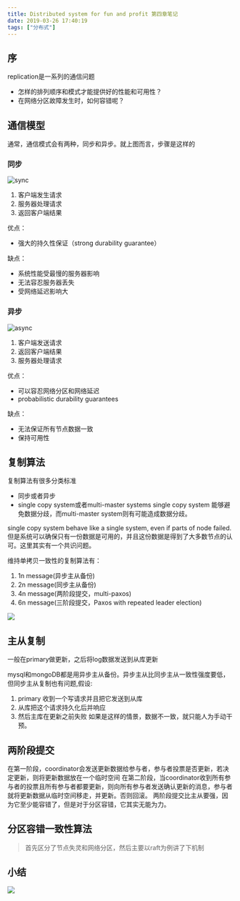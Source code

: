 ```yaml
---
title: Distributed system for fun and profit 第四章笔记
date: 2019-03-26 17:40:19
tags: ["分布式"]
---
```



## 序

replication是一系列的通信问题
- 怎样的排列顺序和模式才能提供好的性能和可用性？
- 在网络分区故障发生时，如何容错呢？

## 通信模型
通常，通信模式会有两种，同步和异步。就上图而言，步骤是这样的
### 同步
![sync](/images/dsfp/sync.png)
1. 客户端发生请求
2. 服务器处理请求
3. 返回客户端结果

优点：
- 强大的持久性保证（strong durability guarantee）

缺点：
- 系统性能受最慢的服务器影响
- 无法容忍服务器丢失
- 受网络延迟影响大

### 异步
![async](/images/dsfp/async.png)
1. 客户端发送请求
2. 返回客户端结果
3. 服务器处理请求

优点：
- 可以容忍网络分区和网络延迟
- probabilistic durability guarantees

缺点：
- 无法保证所有节点数据一致
- 保持可用性

## 复制算法

复制算法有很多分类标准
- 同步或者异步
- single copy system或者multi-master systems
single copy system 能够避免数据分歧，而multi-master system则有可能造成数据分歧。

single copy system behave like a single system, even if parts of node failed. 但是系统可以确保只有一份数据是可用的，并且这份数据是得到了大多数节点的认可。这里其实有一个共识问题。

维持单拷贝一致性的复制算法有：
1. 1n message(异步主从备份)
2. 2n message(同步主从备份)
3. 4n message(两阶段提交，multi-paxos)
4. 6n message(三阶段提交，Paxos with repeated leader election)

![](/images/dsfp/overview.png)
## 主从复制
一般在primary做更新，之后将log数据发送到从库更新

mysql和mongoDB都是用异步主从备份。异步主从比同步主从一致性强度要低，但同步主从复制也有问题,假设:
1. primary 收到一个写请求并且把它发送到从库
2. 从库把这个请求持久化后并响应
3. 然后主库在更新之前失败
如果是这样的情景，数据不一致，就只能人为手动干预。

## 两阶段提交
在第一阶段，coordinator会发送更新数据给参与者，参与者投票是否更新，若决定更新，则将更新数据放在一个临时空间
在第二阶段，当coordinator收到所有参与者的投票且所有参与者都要更新，则向所有参与者发送确认更新的消息，参与者就将更新数据从临时空间移走，并更新。否则回滚。
两阶段提交比主从要强，因为它至少能容错了，但是对于分区容错，它其实无能为力。
## 分区容错一致性算法
> 首先区分了节点失灵和网络分区，然后主要以raft为例讲了下机制

## 小结
![](/images/dsfp/end.png)


